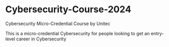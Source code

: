 # Cybersecurity-Course-2024
Cybersecurity Micro-Credential Course by Unitec

This is a micro-credential Cybersecurity for people looking to get an entry-level career in Cybersecurity

